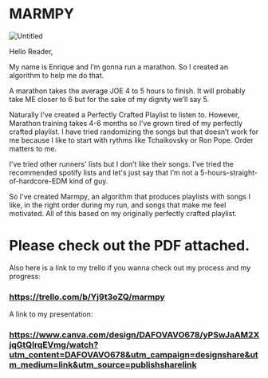 # MARMPY


![Untitled](https://user-images.githubusercontent.com/105838147/195731062-03b5cb71-cba4-4c2a-a400-1807e851c3b1.gif)


Hello Reader, 

My name is Enrique and I’m gonna run a marathon. 
So I created an algorithm to help me do that. 

A marathon takes the average JOE 4 to 5 hours to finish. 
It will  probably take ME closer to 6  but for the sake of my dignity we’ll say 5. 

Naturally I’ve created a Perfectly Crafted Playlist to listen to. 
However,  Marathon training takes 4-6 months  so I’ve grown tired of my perfectly crafted playlist.
I have tried randomizing the songs but that doesn’t work for me because I like to  start with rythms like Tchaikovsky or Ron Pope. Order matters to me. 

I've tried other runners' lists but I don’t like their songs. 
I’ve tried the recommended spotify lists and let's just say that I’m not a 5-hours-straight-of-hardcore-EDM kind of guy.

So I've created Marmpy, an algorithm that produces playlists with songs I like, in the right order during my run, and songs that make me feel motivated. All of this based on my originally perfectly crafted playlist. 

# Please check out the PDF attached. 


Also here is a link to my trello if you wanna check out my process and my progress: 

### https://trello.com/b/Yj9t3oZQ/marmpy

A link to my presentation: 

### https://www.canva.com/design/DAFOVAVO678/yPSwJaAM2XjqGtQIrqEVmg/watch?utm_content=DAFOVAVO678&utm_campaign=designshare&utm_medium=link&utm_source=publishsharelink

